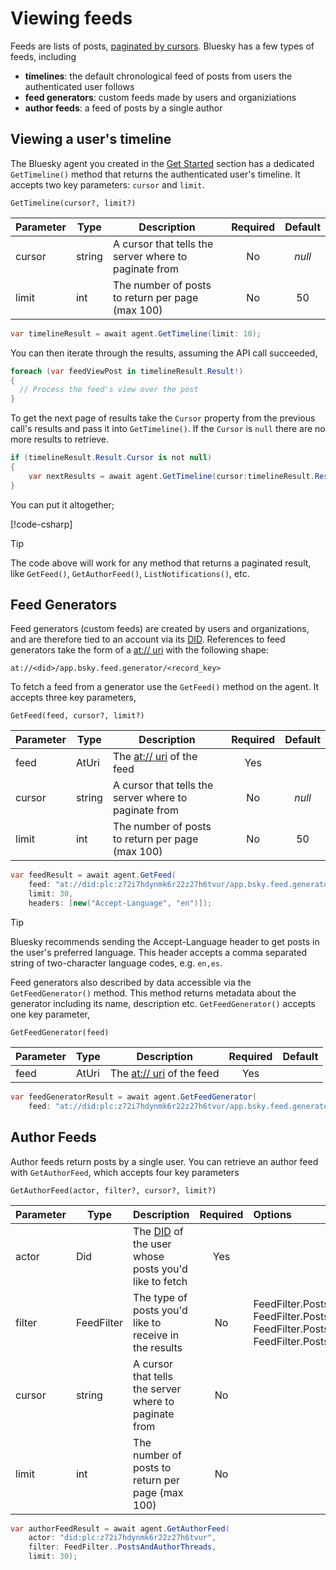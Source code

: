 # Viewing feeds

Feeds are lists of posts, [paginated by cursors](../cursorsAndPagination.md). Bluesky has a few types of feeds, including

* **timelines**: the default chronological feed of posts from users the authenticated user follows
* **feed generators**: custom feeds made by users and organiziations
* **author feeds**: a feed of posts by a single author

## Viewing a user's timeline

The Bluesky agent you created in the [Get Started](../../index.md) section has a dedicated `GetTimeline()` method that returns the authenticated user's timeline.
It accepts two key parameters: `cursor` and `limit`.

`GetTimeline(cursor?, limit?)`

| Parameter | Type   | Description                                           | Required   | Default   |
|-----------|--------|-------------------------------------------------------|:----------:|:---------:|
| cursor    | string | A cursor that tells the server where to paginate from | No         |  *null*   |
| limit     | int    | The number of posts to return per page (max 100)      | No         |  50       |

```c#
var timelineResult = await agent.GetTimeline(limit: 10);
```

You can then iterate through the results, assuming the API call succeeded,

```c#
foreach (var feedViewPost in timelineResult.Result!)
{
  // Process the feed's view over the post
}
```

To get the next page of results take the `Cursor` property from the previous call's results and pass it into `GetTimeline()`.
If the `Cursor` is `null` there are no more results to retrieve.

```c#
if (timelineResult.Result.Cursor is not null)
{
    var nextResults = await agent.GetTimeline(cursor:timelineResult.Result.Cursor, limit: 10);
}
```

You can put it altogether;

[!code-csharp[](code/feed.cs?highlight=5-11,14-28)]

> [!TIP]
> The code above will work for any method that returns a paginated result, like `GetFeed()`, `GetAuthorFeed()`, `ListNotifications()`, etc.

## Feed Generators

Feed generators (custom feeds) are created by users and organizations, and are therefore tied to an account via its [DID](../commonTerms.md#dids).
References to feed generators take the form of a [at:// uri](../commonTerms.md#uri) with the following shape:

```
at://<did>/app.bsky.feed.generator/<record_key>
```

To fetch a feed from a generator use the `GetFeed()` method on the agent. It accepts three key parameters,

`GetFeed(feed, cursor?, limit?)`

| Parameter | Type   | Description                                               | Required   |  Default  |
|-----------|--------|-----------------------------------------------------------|:----------:|:---------:|
| feed      | AtUri  | The [at:// uri](../commonTerms.md#uri) of the feed        | Yes        |           |
| cursor    | string | A cursor that tells the server where to paginate from     | No         | *null*    |
| limit     | int    | The number of posts to return per page (max 100)          | No         | 50        |

```c#
var feedResult = await agent.GetFeed(
    feed: "at://did:plc:z72i7hdynmk6r22z27h6tvur/app.bsky.feed.generator/whats-hot",
    limit: 30,
    headers: [new("Accept-Language", "en")]);
```

> [!TIP]
> Bluesky recommends sending the Accept-Language header to get posts in the user's preferred language.
> This header accepts a comma separated string of two-character language codes, e.g. `en,es`.

Feed generators also described by data accessible via the `GetFeedGenerator()` method.
This method returns metadata about the generator including its name, description etc. 
`GetFeedGenerator()` accepts one key parameter,

`GetFeedGenerator(feed)`

| Parameter | Type   | Description                                            | Required   | Default   |
|-----------|--------|--------------------------------------------------------|:----------:|:---------:|
| feed      | AtUri  | The [at:// uri](../commonTerms.md#uri) of the feed     | Yes        |           |

```c#
var feedGeneratorResult = await agent.GetFeedGenerator(
    feed: "at://did:plc:z72i7hdynmk6r22z27h6tvur/app.bsky.feed.generator/whats-hot");
```

## <a name="authorFeeds">Author Feeds</a>

Author feeds return posts by a single user. You can retrieve an author feed with `GetAuthorFeed`,
which accepts four key parameters

`GetAuthorFeed(actor, filter?, cursor?, limit?)`

| Parameter | Type       | Description                                                                   | Required | Options                                                      | Default  |
| --------- | ---------- | ----------------------------------------------------------------------------- | :------: | :----------------------------------------------------------- | :------: |
| actor     | Did        | The [DID](../commonTerms.md#dids) of the user whose posts you'd like to fetch | Yes      |                                                              |          |
| filter    | FeedFilter | The type of posts you'd like to receive in the results                        | No       | FeedFilter.PostsWithReplies<br />FeedFilter.PostsNoReplies<br />FeedFilter.PostsWithMedia<br />FeedFilter.PostsAndAuthorThreads | FeedFilter.PostsNoReplies |
| cursor    | string     | A cursor that tells the server where to paginate from                         | No       |                                                              | *null*   |
| limit     | int        | The number of posts to return per page (max 100)                              | No       |                                                              | 50       |

```c#
var authorFeedResult = await agent.GetAuthorFeed(
    actor: "did:plc:z72i7hdynmk6r22z27h6tvur",
    filter: FeedFilter..PostsAndAuthorThreads,
    limit: 30);
```
